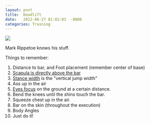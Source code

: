 ```yaml
---
layout: post
title:  Deadlift
date:   2012-06-27 01:02:03  -0800
categories: Training
---
```


<img src="{{ site.baseurl }}/assets/deadlift.png" style="display: block; margin: auto;"  width=""/>


Mark Rippetoe knows his stuff.

Things to remember:&nbsp; <br />
<ol>
<li>Distance to bar, and Foot placement (remember center of base)</li>
<li><a href="http://youtu.be/Z_DMzJEvRF0" rel="nofollow" target="_blank">Scapula is directly above the bar</a></li>
<li><a href="http://youtu.be/K3izzg0RCTg" rel="nofollow" target="_blank">Stance width</a> is the "vertical jump width"</li>
<li>Ass up in the air</li>
<li><a href="http://youtu.be/u-0FaGayk3I" rel="nofollow" target="_blank">Eyes focus</a> on the ground at a certain distance.</li>
<li>Bend the knees until the shins touch the bar.</li>
<li>Squeeze chest up in the air. </li>
<li>Bar on the skin (throughout the execution)</li>
<li>Body Angles</li>
<li>Just do it! </li>
</ol>
